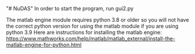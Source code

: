 "# NuDAS" 
In order to start the program, run gui2.py

The matlab engine module requires python 3.8 or older so you
will not have the correct python version for using
the matlab module if you are using python 3.9
Here are instructions for installing the matlab engine:
https://www.mathworks.com/help/matlab/matlab_external/install-the-matlab-engine-for-python.html